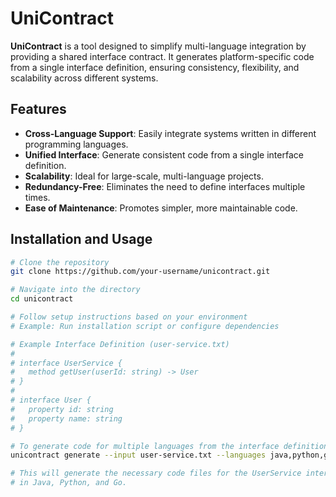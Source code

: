 # UniContract

**UniContract** is a tool designed to simplify multi-language integration by providing a shared interface contract. It generates platform-specific code from a single interface definition, ensuring consistency, flexibility, and scalability across different systems.

## Features

- **Cross-Language Support**: Easily integrate systems written in different programming languages.
- **Unified Interface**: Generate consistent code from a single interface definition.
- **Scalability**: Ideal for large-scale, multi-language projects.
- **Redundancy-Free**: Eliminates the need to define interfaces multiple times.
- **Ease of Maintenance**: Promotes simpler, more maintainable code.

## Installation and Usage

```bash
# Clone the repository
git clone https://github.com/your-username/unicontract.git

# Navigate into the directory
cd unicontract

# Follow setup instructions based on your environment
# Example: Run installation script or configure dependencies

# Example Interface Definition (user-service.txt)
#
# interface UserService {
#   method getUser(userId: string) -> User
# }
#
# interface User {
#   property id: string
#   property name: string
# }

# To generate code for multiple languages from the interface definition:
unicontract generate --input user-service.txt --languages java,python,go

# This will generate the necessary code files for the UserService interface
# in Java, Python, and Go.
